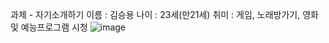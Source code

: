 과제 - 자기소개하기
 이름 : 김승용
 나이 : 23세(만21세)
 취미 : 게임, 노래방가기, 영화 및 예능프로그램 시청
![image](https://user-images.githubusercontent.com/112947465/188631076-91c8b4b0-6e8e-4a51-b567-d1d21bc57664.png)

